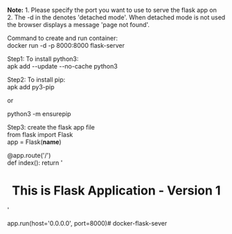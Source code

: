 **Note:** 1. Please specify the port you want to use to serve the flask 
app on                      
          2. The -d in the  denotes 'detached mode'. 
             When detached mode is not used the browser displays a message 'page not found'.  
                                                                                                    
Command to create and run container:                                                                
docker run -d -p 8000:8000 flask-server                                                             
                                                                                                    
Step1: To install python3:                                                                          
apk add --update --no-cache python3                                                                 
                                                                                                    
Step2: To install pip:                                                                              
apk add py3-pip                                                                                     
                                                                                                    
or                                                                                                  
                                                                                                    
python3 -m ensurepip                                                                                
                                                                                                    
Step3: create the flask app file                                                                    
from flask import Flask                                                                             
app = Flask(__name__)                                                                               
                                                                                                    
@app.route('/')                                                                                     
def index(): 
     return '<h1><center>This is Flask Application - Version 1</center></h1>'                        
                                                                                                    
app.run(host='0.0.0.0', port=8000)# docker-flask-sever
